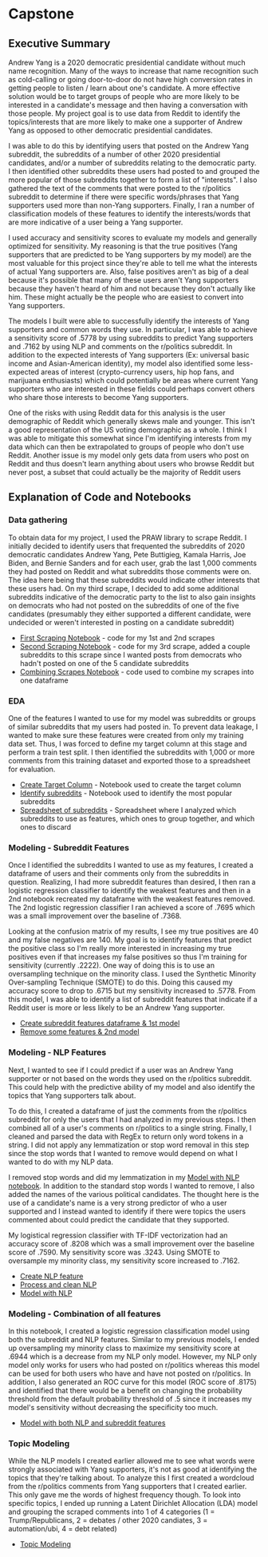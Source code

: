 # Capstone

## Executive Summary
Andrew Yang is a 2020 democratic presidential candidate without much name recognition. Many of the ways to increase that name recognition such as cold-calling or going door-to-door do not have high conversion rates in getting people to listen / learn about one's candidate. A more effective solution would be to target groups of people who are more likely to be interested in a candidate's message and then having a conversation with those people. My project goal is to use data from Reddit to identify the topics/interests that are more likely to make one a supporter of Andrew Yang as opposed to other democratic presidential candidates.

I was able to do this by identifying users that posted on the Andrew Yang subreddit, the subreddits of a number of other 2020 presidential candidates, and/or a number of subreddits relating to the democratic party. I then identified other subreddits these users had posted to and grouped the more popular of those subreddits together to form a list of "interests". I also gathered the text of the comments that were posted to the r/politics subreddit to determine if there were specific words/phrases that Yang supporters used more than non-Yang supporters. Finally, I ran a number of classification models of these features to identify the interests/words that are more indicative of a user being a Yang supporter.

I used accuracy and sensitivity scores to evaluate my models and generally optimized for sensitivity. My reasoning is that the true positives (Yang supporters that are predicted to be Yang supporters by my model) are the most valuable for this project since they're able to tell me what the interests of actual Yang supporters are. Also, false positives aren't as big of a deal because it's possible that many of these users aren't Yang supporters because they haven't heard of him and not because they don't actually like him. These might actually be the people who are easiest to convert into Yang supporters.

The models I built were able to successfully identify the interests of Yang supporters and common words they use. In particular, I was able to achieve a sensitivity score of .5778 by using subreddits to predict Yang supporters and .7162 by using NLP and comments on the r/politics subreddit. In addition to the expected interests of Yang supporters (Ex: universal basic income and Asian-American identity), my model also identified some less-expected areas of interest (crypto-currency users, hip hop fans, and marijuana enthusiasts) which could potentially be areas where current Yang supporters who are interested in these fields could perhaps convert others who share those interests to become Yang supporters.

One of the risks with using Reddit data for this analysis is the user demographic of Reddit which generally skews male and younger. This isn't a good representation of the US voting demographic as a whole. I think I was able to mitigate this somewhat since I'm identifying interests from my data which can then be extrapolated to groups of people who don't use Reddit. Another issue is my model only gets data from users who post on Reddit and thus doesn't learn anything about users who browse Reddit but never post, a subset that could actually be the majority of Reddit users

## Explanation of Code and Notebooks

### Data gathering
To obtain data for my project, I used the PRAW library to scrape Reddit. I initially decided to identify users that frequented the subreddits of 2020 democratic candidates Andrew Yang, Pete Buttigieg, Kamala Harris, Joe Biden, and Bernie Sanders and for each user, grab the last 1,000 comments they had posted on Reddit and what subreddits those comments were on. The idea here being that these subreddits would indicate other interests that these users had. On my third scrape, I decided to add some additional subreddits indicative of the democratic party to the list to also gain insights on democrats who had not posted on the subreddits of one of the five candidates (presumably they either supported a different candidate, were undecided or weren't interested in posting on a candidate subreddit)

* [First Scraping Notebook](01_First_Scraping_Notebook.ipynb) - code for my 1st and 2nd scrapes
* [Second Scraping Notebook](02_Second_Scraping_Notebook.ipynb) - code for my 3rd scrape, added a couple subreddits to this scrape since I wanted posts from democrats who hadn't posted on one of the 5 candidate subreddits
* [Combining Scrapes Notebook](03_Combine_Scrapes.ipynb) - code used to combine my scrapes into one dataframe

### EDA
One of the features I wanted to use for my model was subreddits or groups of similar subreddits that my users had posted in. To prevent data leakage, I wanted to make sure these features were created from only my training data set. Thus, I was forced to define my target column at this stage and perform a train test split. I then identified the subreddits with 1,000 or more comments from this training dataset and exported those to a spreadsheet for evaluation.

* [Create Target Column](04_Create_Target_Column.ipynb) - Notebook used to create the target column
* [Identify subreddits](05_Subreddit_Group) - Notebook used to identify the most popular subreddits
* [Spreadsheet of subreddits](fin_subreddit_group.numbers) - Spreadsheet where I analyzed which subreddits to use as features, which ones to group together, and which ones to discard

### Modeling - Subreddit Features
Once I identified the subreddits I wanted to use as my features, I created a dataframe of users and their comments only from the subreddits in question. Realizing, I had more subreddit features than desired, I then ran a logistic regression classifier to identify the weakest features and then in a 2nd notebook recreated my dataframe with the weakest features removed. The 2nd logistic regression classifier I ran achieved a score of .7695 which was a small improvement over the baseline of .7368.

Looking at the confusion matrix of my results, I see my true positives are 40 and my false negatives are 140. My goal is to identify features that predict the positive class so I'm really more interested in increasing my true positives even if that increases my false positives so thus I'm training for sensitivity (currently .2222). One way of doing this is to use an oversampling technique on the minority class. I used the Synthetic Minority Over-sampling Technique (SMOTE) to do this. Doing this caused my accuracy score to drop to .6715 but my sensitivity increased to .5778. From this model, I was able to identify a list of subreddit features that indicate if a Reddit user is more or less likely to be an Andrew Yang supporter.

* [Create subreddit features dataframe & 1st model](06_Subreddit_Features_&_First_Model.ipynb)
* [Remove some features & 2nd model](07_Remove_features_&_2nd_model.ipynb)

### Modeling - NLP Features
Next, I wanted to see if I could predict if a user was an Andrew Yang supporter or not based on the words they used on the r/politics subreddit. This could help with the predictive ability of my model and also identify the topics that Yang supporters talk about.

To do this, I created a dataframe of just the comments from the r/politics subreddit for only the users that I had analyzed in my previous steps. I then combined all of a user's comments on r/politics to a single string. Finally, I cleaned and parsed the data with RegEx to return only word tokens in a string. I did not apply any lemmatization or stop word removal in this step since the stop words that I wanted to remove would depend on what I wanted to do with my NLP data.

I removed stop words and did my lemmatization in my [Model with NLP notebook](10_NLP_model.ipynb). In addition to the standard stop words I wanted to remove, I also added the names of the various political candidates. The thought here is the use of a candidate's name is a very strong predictor of who a user supported and I instead wanted to identify if there were topics the users commented about could predict the candidate that they supported. 

My logistical regression classifier with TF-IDF vectorization had an accuracy score of .8208 which was a small improvement over the baseline score of .7590. My sensitivity score was .3243. Using SMOTE to oversample my minority class, my sensitivity score increased to .7162.

* [Create NLP feature](08_Create_NLP_features.ipynb)
* [Process and clean NLP](09_Process_&_Clean_NLP.ipynb)
* [Model with NLP](10_NLP_model.ipynb)

### Modeling - Combination of all features
In this notebook, I created a logistic regression classification model using both the subreddit and NLP features. Similar to my previous models, I ended up oversampling my minority class to maximize my sensitivity score at .6944 which is a decrease from my NLP only model. However, my NLP only model only works for users who had posted on r/politics whereas this model can be used for both users who have and have not posted on r/politics. In addition, I also generated an ROC curve for this model (ROC score of .8175) and identified that there would be a benefit on changing the probability threshold from the default probability threshold of .5 since it increases my model's sensitivity without decreasing the specificity too much.

* [Model with both NLP and subreddit features](11_Model_subreddit_&_NLP.ipynb)

### Topic Modeling
While the NLP models I created earlier allowed me to see what words were strongly associated with Yang supporters, it's not as good at identifying the topics that they're talking about. To analyze this I first created a wordcloud from the r/politics comments from Yang supporters that I created earlier. This only gave me the words of highest frequency though. To look into specific topics, I ended up running a Latent Dirichlet Allocation (LDA) model and grouping the scraped comments into 1 of 4 categories (1 = Trump/Republicans, 2 = debates / other 2020 candiates, 3 = automation/ubi, 4 = debt related)

* [Topic Modeling](12_Topic_Modeling.ipynb)




